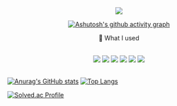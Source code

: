 
<!--
**JaewooJason/JaewooJason** is a ✨ _special_ ✨ repository because its `README.md` (this file) appears on your GitHub profile.

Here are some ideas to get you started:

- 🔭 I’m currently working on ...
- 🌱 I’m currently learning ...
- 👯 I’m looking to collaborate on ...
- 🤔 I’m looking for help with ...
- 💬 Ask me about ...
- 📫 How to reach me: ...
- 😄 Pronouns: ...
- ⚡ Fun fact: ...
-->

<div align=center><img src="https://capsule-render.vercel.app/api?type=soft&color=auto&customColorList=4&height=300&section=header&text=Hello! I'am Jason&fontSize=90&&animation=fadeIn&theme=slice" />


[![Ashutosh's github activity graph](https://activity-graph.herokuapp.com/graph?username=JaewooJason&theme=react-dark)](https://github.com/ashutosh00710/github-readme-activity-graph)</div>

<div align=center><p>🔭 What I used</p></br><img src="https://img.shields.io/badge/Python-3776AB?style=flat-square&logo=Python&logoColor=white"/> 
<img src="https://img.shields.io/badge/Django-092E20?style=flat-square&logo=Django&logoColor=white"/> 
<img src="https://img.shields.io/badge/Keras-D00000?style=flat-square&logo=Keras&logoColor=white"/> 
<img src="https://img.shields.io/badge/Pandas-150458?style=flat-square&logo=Pandas&logoColor=white"/> 
<img src="https://img.shields.io/badge/Numpy-013243?style=flat-square&logo=Numpy&logoColor=white"/> 
<img src="https://img.shields.io/badge/GitHub-181717?style=flat-square&logo=GitHub&logoColor=white"/></div></br>

[![Anurag's GitHub stats](https://github-readme-stats.vercel.app/api?username=JaewooJason&show_icons=true&theme=tokyonight)](https://github.com/anuraghazra/github-readme-stats)
[![Top Langs](https://github-readme-stats.vercel.app/api/top-langs/?username=JaewooJason&theme=tokyonight)](https://github.com/anuraghazra/github-readme-stats)

[![Solved.ac Profile](http://mazassumnida.wtf/api/generate_badge?boj=jjasonn17)](https://solved.ac/jjasonn17) 

